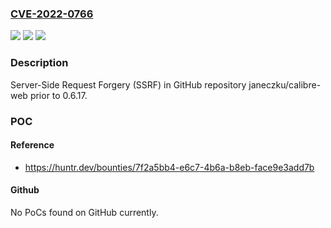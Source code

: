 ### [CVE-2022-0766](https://cve.mitre.org/cgi-bin/cvename.cgi?name=CVE-2022-0766)
![](https://img.shields.io/static/v1?label=Product&message=janeczku%2Fcalibre-web&color=blue)
![](https://img.shields.io/static/v1?label=Version&message=n%2Fa&color=blue)
![](https://img.shields.io/static/v1?label=Vulnerability&message=CWE-918%20Server-Side%20Request%20Forgery%20(SSRF)&color=brighgreen)

### Description

Server-Side Request Forgery (SSRF) in GitHub repository janeczku/calibre-web prior to 0.6.17.

### POC

#### Reference
- https://huntr.dev/bounties/7f2a5bb4-e6c7-4b6a-b8eb-face9e3add7b

#### Github
No PoCs found on GitHub currently.

